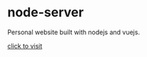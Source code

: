 # node-server

Personal website built with nodejs and vuejs.

[click to visit](http://www.webtjw.com)
